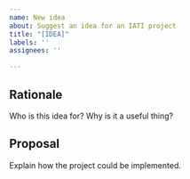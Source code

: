 ```yaml
---
name: New idea
about: Suggest an idea for an IATI project
title: "[IDEA]"
labels: ''
assignees: ''

---
```


## Rationale

Who is this idea for? Why is it a useful thing?

## Proposal

Explain how the project could be implemented.
